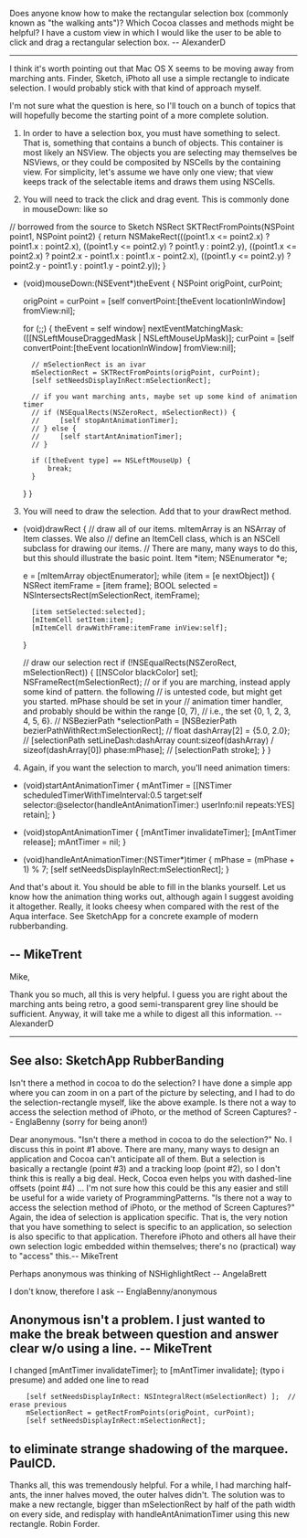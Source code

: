Does anyone know how to make the rectangular selection box (commonly known as "the walking ants")?  Which Cocoa classes and methods might be helpful?  I have a custom view in which I would like the user to be able to click and drag a rectangular selection box.  -- AlexanderD

----

I think it's worth pointing out that Mac OS X seems to be moving away from marching ants. Finder, Sketch, iPhoto all use a simple rectangle to indicate selection. I would probably stick with that kind of approach myself.

I'm not sure what the question is here, so I'll touch on a bunch of topics that will hopefully become the starting point of a more complete solution.

1) In order to have a selection box, you must have something to select. That is, something that contains a bunch of objects. This container is most likely an NSView. The objects you are selecting may themselves be NSView<nowiki/>s, or they could be composited by NSCell<nowiki/>s by the containing view. For simplicity, let's assume we have only one view; that view keeps track of the selectable items and draws them using NSCell<nowiki/>s.

2) You will need to track the click and drag event. This is commonly done in mouseDown: like so

    
// borrowed from the source to Sketch
NSRect SKTRectFromPoints(NSPoint point1, NSPoint point2) {
    return NSMakeRect(((point1.x <= point2.x) ? point1.x : point2.x), 
    ((point1.y <= point2.y) ? point1.y : point2.y), 
    ((point1.x <= point2.x) ? point2.x - point1.x : point1.x - point2.x), 
    ((point1.y <= point2.y) ? point2.y - point1.y : point1.y - point2.y));
}

- (void)mouseDown:(NSEvent*)theEvent
{
    NSPoint origPoint, curPoint;

    origPoint = curPoint = [self convertPoint:[theEvent locationInWindow] fromView:nil];

    for (;;) {
        theEvent = self window] nextEventMatchingMask:([[NSLeftMouseDraggedMask | NSLeftMouseUpMask)];
        curPoint = [self convertPoint:[theEvent locationInWindow] fromView:nil];

        // mSelectionRect is an ivar
        mSelectionRect = SKTRectFromPoints(origPoint, curPoint);
        [self setNeedsDisplayInRect:mSelectionRect];

        // if you want marching ants, maybe set up some kind of animation timer
        // if (NSEqualRects(NSZeroRect, mSelectionRect)) {
        //     [self stopAntAnimationTimer];
        // } else {
        //     [self startAntAnimationTimer];
        // }

        if ([theEvent type] == NSLeftMouseUp) {
            break;
        }
    }
}


3) You will need to draw the selection. Add that to your drawRect method.

    
- (void)drawRect
{
    // draw all of our items. mItemArray is an NSArray of Item classes. We also
    // define an ItemCell class, which is an NSCell subclass for drawing our items.
    // There are many, many ways to do this, but this should illustrate the basic point.
    Item *item;
    NSEnumerator *e;

    e = [mItemArray objectEnumerator];
    while (item = [e nextObject]) {
        NSRect itemFrame = [item frame];
        BOOL selected = NSIntersectsRect(mSelectionRect, itemFrame);

        [item setSelected:selected];
        [mItemCell setItem:item];
        [mItemCell drawWithFrame:itemFrame inView:self];
    }

    // draw our selection rect
    if (!NSEqualRects(NSZeroRect, mSelectionRect)) {
        [[NSColor blackColor] set];
        NSFrameRect(mSelectionRect);
        // or if you are marching, instead apply some kind of pattern. the following
        // is untested code, but might get you started. mPhase should be set in your
        // animation timer handler, and probably should be within the range [0, 7),
        // i.e., the set {0, 1, 2, 3, 4, 5, 6}.
        // NSBezierPath *selectionPath = [NSBezierPath bezierPathWithRect:mSelectionRect];
        // float dashArray[2] = {5.0, 2.0};
        // [selectionPath setLineDash:dashArray count:sizeof(dashArray) / sizeof(dashArray[0]) phase:mPhase];
        // [selectionPath stroke];
     }
}


4) Again, if you want the selection to march, you'll need animation timers:

    
- (void)startAntAnimationTimer
{
    mAntTimer = [[NSTimer scheduledTimerWithTimeInterval:0.5 
                    target:self 
                    selector:@selector(handleAntAnimationTimer:) 
                    userInfo:nil 
                    repeats:YES] retain];
}

- (void)stopAntAnimationTimer
{
    [mAntTimer invalidateTimer];
    [mAntTimer release];
    mAntTimer = nil;
}

- (void)handleAntAnimationTimer:(NSTimer*)timer
{
    mPhase = (mPhase + 1) % 7;
    [self setNeedsDisplayInRect:mSelectionRect];
}


And that's about it. You should be able to fill in the blanks yourself. Let us know how the animation thing works out, although again I suggest avoiding it altogether. Really, it looks cheesy when compared with the rest of the Aqua interface. See SketchApp for a concrete example of modern rubberbanding.

-- MikeTrent
----

Mike,

   Thank you so much, all this is very helpful.  I guess you are right about the marching ants being retro, a good semi-transparent grey line should be sufficient.  Anyway, it will take me a while to digest all this information. --AlexanderD

----

See also: SketchApp RubberBanding
----
Isn't there a method in cocoa to do the selection? I have done a simple app where you can zoom in on a part of the picture by selecting, and I had to do the selection-rectangle myself, like the above example. Is there not a way to access the selection method of iPhoto, or the method of Screen Captures? -- EnglaBenny (sorry for being anon!)

Dear anonymous. "Isn't there a method in cocoa to do the selection?" No. I discuss this in point #1 above. There are many, many ways to design an application and Cocoa can't anticipate all of them. But a selection is basically a rectangle (point #3) and a tracking loop (point #2), so I don't think this is really a big deal. Heck, Cocoa even helps you with dashed-line offsets (point #4) ... I'm not sure how this could be this any easier and still be useful for a wide variety of ProgrammingPatterns. "Is there not a way to access the selection method of iPhoto, or the method of Screen Captures?" Again, the idea of selection is application specific. That is, the very notion that you have something to select is specific to an application, so selection is also specific to that application. Therefore iPhoto and others all have their own selection logic embedded within themselves; there's no (practical) way to "access" this.-- MikeTrent

Perhaps anonymous was thinking of NSHighlightRect -- AngelaBrett

I don't know, therefore I ask -- EnglaBenny/anonymous

Anonymous isn't a problem. I just wanted to make the break between question and answer clear w/o using a line. -- MikeTrent
----
I changed     [mAntTimer invalidateTimer];  to     [mAntTimer invalidate];  (typo i presume)
and added one line to read
    
		[self setNeedsDisplayInRect: NSIntegralRect(mSelectionRect) ];	// erase previous
		mSelectionRect = getRectFromPoints(origPoint, curPoint);
		[self setNeedsDisplayInRect:mSelectionRect];

to eliminate strange shadowing of the marquee.  PaulCD.
----
Thanks all, this was tremendously helpful.
For a while, I had marching half-ants, the inner halves moved, the outer halves didn't. The solution was to make a new rectangle, bigger than mSelectionRect by half of the path width on every side, and redisplay with handleAntAnimationTimer using this new rectangle. Robin Forder.
